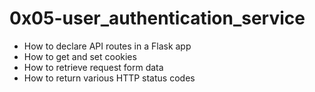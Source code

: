 # 0x05-user_authentication_service
  
- How to declare API routes in a Flask app
- How to get and set cookies
- How to retrieve request form data
- How to return various HTTP status codes